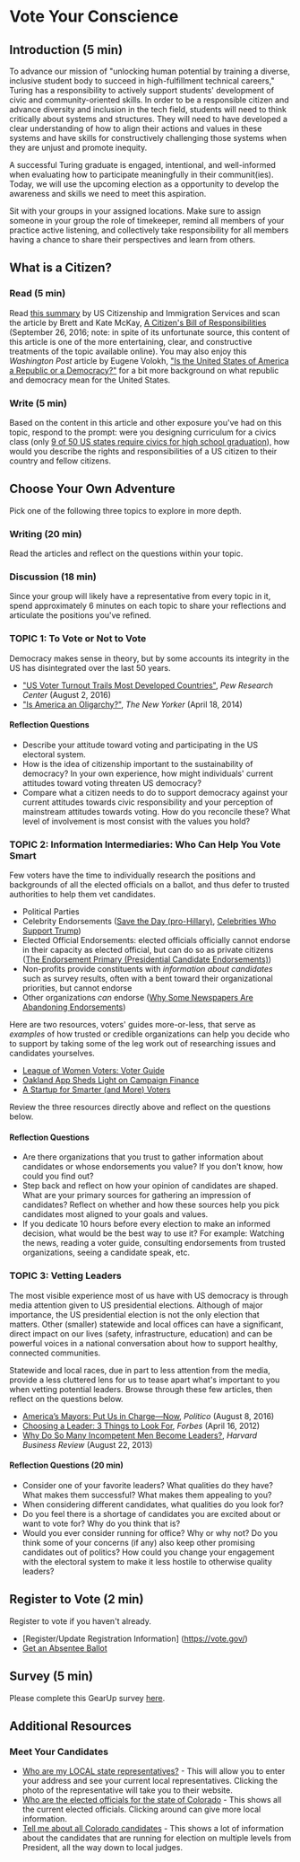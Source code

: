 # Vote Your Conscience

## Introduction (5 min)
To advance our mission of "unlocking human potential by training a diverse, inclusive student body to succeed in high-fulfillment technical careers," Turing has a responsibility to actively support students' development of civic and community-oriented skills. In order to be a responsible citizen and advance diversity and inclusion in the tech field, students will need to think critically about systems and structures. They will need to have developed a clear understanding of how to align their actions and values in these systems and have skills for constructively challenging those systems when they are unjust and promote inequity.

A successful Turing graduate is engaged, intentional, and well-informed when evaluating how to participate meaningfully in their communit(ies). Today, we will use the upcoming election as a opportunity to develop the awareness and skills we need to meet this aspiration.

Sit with your groups in your assigned locations. Make sure to assign someone in your group the role of timekeeper, remind all members of your practice active listening, and collectively take responsibility for all members having a chance to share their perspectives and learn from others.

## What is a Citizen?
### Read (5 min)
Read [this summary](https://www.uscis.gov/citizenship/learners/citizenship-rights-and-responsibilities) by US Citizenship and Immigration Services and scan the article by Brett and Kate McKay, [A Citizen's Bill of Responsibilities](http://www.artofmanliness.com/2016/09/26/citizens-bill-responsibilities/) (September 26, 2016; note: in spite of its unfortunate source, this content of this article is one of the more entertaining, clear, and constructive treatments of the topic available online). You may also enjoy this _Washington Post_ article by Eugene Volokh, ["Is the United States of America a Republic or a Democracy?"](https://www.washingtonpost.com/news/volokh-conspiracy/wp/2015/05/13/is-the-united-states-of-america-a-republic-or-a-democracy/?utm_term=.3df98233fecf) for a bit more background on what republic and democracy mean for the United States. 


### Write (5 min)
Based on the content in this article and other exposure you've had on this topic, respond to the prompt: were you designing curriculum for a civics class (only [9 of 50 US states require civics for high school graduation](http://www.huffingtonpost.com/2012/10/12/circle-study-finds-most-s_n_1959522.html)), how would you describe the rights and responsibilities of a US citizen to their country and fellow citizens.


## Choose Your Own Adventure
Pick one of the following three topics to explore in more depth.

### Writing (20 min)
Read the articles and reflect on the questions within your topic.

### Discussion (18 min)
Since your group will likely have a representative from every topic in it, spend approximately 6 minutes on each topic to share your reflections and articulate the positions you've refined. 

### TOPIC 1: To Vote or Not to Vote
Democracy makes sense in theory, but by some accounts its integrity in the US has disintegrated over the last 50 years.
* ["US Voter Turnout Trails Most Developed Countries"](http://www.pewresearch.org/fact-tank/2016/08/02/u-s-voter-turnout-trails-most-developed-countries/), _Pew Research Center_ (August 2, 2016)
* ["Is America an Oligarchy?"](http://www.newyorker.com/news/john-cassidy/is-america-an-oligarchy), _The New Yorker_ (April 18, 2014)

#### Reflection Questions
* Describe your attitude toward voting and participating in the US electoral system.
* How is the idea of citizenship important to the sustainability of democracy? In your own experience, how might individuals' current attitudes toward voting threaten US democracy?
* Compare what a citizen needs to do to support democracy against your current attitudes towards civic responsibility and your perception of mainstream attitudes towards voting. How do you reconcile these? What level of involvement is most consist with the values you hold?

### TOPIC 2: Information Intermediaries: Who Can Help You Vote Smart
Few voters have the time to individually research the positions and backgrounds of all the elected officials on a ballot, and thus defer to trusted authorities to help them vet candidates. 
  * Political Parties 
  * Celebrity Endorsements ([Save the Day (pro-Hillary)](https://www.youtube.com/watch?v=nRp1CK_X_Yw ), [Celebrities Who Support Trump](http://www.cbsnews.com/pictures/celebrities-who-support-donald-trump/))
  * Elected Official Endorsements: elected officials officially cannot endorse in their capacity as elected official, but can do so as private citizens ([The Endorsement Primary (Presidential Candidate Endorsements)](http://projects.fivethirtyeight.com/2016-endorsement-primary/))
  * Non-profits provide constituents with _information about candidates_ such as survey results, often with a bent toward their organizational priorities, but cannot endorse 
  * Other organizations _can_ endorse ([Why Some Newspapers Are Abandoning Endorsements](http://www.cjr.org/united_states_project/why_some_newspapers_are_abandoning_endorsements.php))

Here are two resources, voters' guides more-or-less, that serve as _examples_ of how trusted or credible organizations can help you decide who to support by taking some of the leg work out of researching issues and candidates yourselves. 
  * [League of Women Voters: Voter Guide](http://lwv.org/blog/compare-presidential-candidates-our-voters%E2%80%99-guide)
  * [Oakland App Sheds Light on Campaign Finance](http://www.govtech.com/data/Oakland-App-Sheds-Light-on-Campaign-Finance.html)
  * [A Startup for Smarter (and More) Voters](http://www.forbes.com/sites/lorikozlowski/2012/07/13/a-startup-for-smarter-and-more-voters/)

Review the three resources directly above and reflect on the questions below. 

#### Reflection Questions
* Are there organizations that you trust to gather information about candidates or whose endorsements you value? If you don't know, how could you find out?
* Step back and reflect on how your opinion of candidates are shaped. What are your primary sources for gathering an impression of candidates? Reflect on whether and how these sources help you pick candidates most aligned to your goals and values. 
* If you dedicate 10 hours before every election to make an informed decision, what would be the best way to use it? For example: Watching the news, reading a voter guide, consulting endorsements from trusted organizations, seeing a candidate speak, etc.

### TOPIC 3: Vetting Leaders
The most visible experience most of us have with US democracy is through media attention given to US presidential elections. Although of major importance, the US presidential election is not the only election that matters. Other (smaller) statewide and local offices can have a significant, direct impact on our lives (safety, infrastructure, education) and can be powerful voices in a national conversation about how to support healthy, connected communities. 

Statewide and local races, due in part to less attention from the media, provide a less cluttered lens for us to tease apart what's important to you when vetting potential leaders. Browse through these few articles, then reflect on the questions below. 
* [America’s Mayors: Put Us in Charge—Now](http://www.politico.com/magazine/story/2016/08/cities-urban-policy-mayors-survey-revitalization-us-2141510), _Politico_ (August 8, 2016)
* [Choosing a Leader: 3 Things to Look For](http://www.forbes.com/sites/erikaandersen/2012/04/16/choosing-a-leader-3-things-to-look-for/#23f69567aec0), _Forbes_ (April 16, 2012)
* [Why Do So Many Incompetent Men Become Leaders?](https://hbr.org/2013/08/why-do-so-many-incompetent-men), _Harvard Business Review_ (August 22, 2013)

#### Reflection Questions (20 min)
* Consider one of your favorite leaders? What qualities do they have? What makes them successful? What makes them appealing to you?
* When considering different candidates, what qualities do you look for? 
* Do you feel there is a shortage of candidates you are excited about or want to vote for? Why do you think that is?
* Would you ever consider running for office? Why or why not? Do you think some of your concerns (if any) also keep other promising candidates out of politics? How could you change your engagement with the electoral system to make it less hostile to otherwise quality leaders?

## Register to Vote (2 min)
Register to vote if you haven't already.
* [Register/Update Registration Information] (https://vote.gov/)
* [Get an Absentee Ballot](https://www.vote.org/absentee-voting-rules/)

## Survey (5 min)
Please complete this GearUp survey [here](https://goo.gl/forms/tBBtiiKmt83hJxmU2).


## Additional Resources 

### Meet Your Candidates
* [Who are my LOCAL state representatives?](https://leg.colorado.gov/find-my-legislator) - This will allow you to enter your address and see your current local representatives. Clicking the photo of the representative will take you to their website.
* [Who are the elected officials for the state of Colorado](https://www.denvergov.org/content/denvergov/en/denver-elections-divison/voter-election-information/current-elected-officials.html) - This shows all the current elected officials. Clicking around can give more local information.
* [Tell me about all Colorado candidates](https://ballotpedia.org/Colorado_elections,_2016) - This shows a lot of information about the candidates that are running for election on multiple levels from President, all the way down to local judges.
